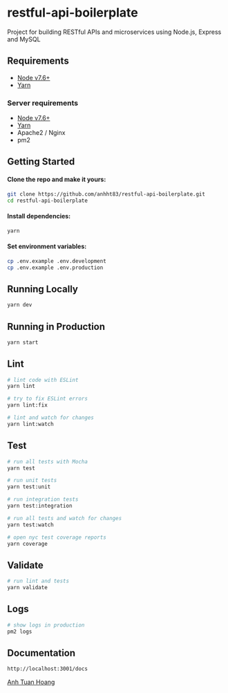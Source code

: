 # restful-api-boilerplate

Project for building RESTful APIs and microservices using Node.js, Express and MySQL

## Requirements

 - [Node v7.6+](https://nodejs.org/en/download/current/)
 - [Yarn](https://yarnpkg.com/en/docs/install)

### Server requirements
 - [Node v7.6+](https://nodejs.org/en/download/current/)
 - [Yarn](https://yarnpkg.com/en/docs/install)
 - Apache2 / Nginx
 - pm2

## Getting Started

#### Clone the repo and make it yours:

```bash
git clone https://github.com/anhht83/restful-api-boilerplate.git
cd restful-api-boilerplate
```

#### Install dependencies:

```bash
yarn
```

#### Set environment variables:

```bash
cp .env.example .env.development
cp .env.example .env.production
```

## Running Locally

```bash
yarn dev
```

## Running in Production

```bash
yarn start
```

## Lint

```bash
# lint code with ESLint
yarn lint

# try to fix ESLint errors
yarn lint:fix

# lint and watch for changes
yarn lint:watch
```

## Test

```bash
# run all tests with Mocha
yarn test

# run unit tests
yarn test:unit

# run integration tests
yarn test:integration

# run all tests and watch for changes
yarn test:watch

# open nyc test coverage reports
yarn coverage
```

## Validate

```bash
# run lint and tests
yarn validate
```

## Logs

```bash
# show logs in production
pm2 logs
```

## Documentation

```bash
http://localhost:3001/docs
```

[Anh Tuan Hoang](anhht83@gmail.com)
